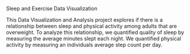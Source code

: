 Sleep and Exercise Data Visualization

This Data Visualization and Analysis project explores if there is a relationship between sleep and physical activity among adults that are overweight. To analyze this relationship, we quantified quality of sleep by measuring the average minutes slept each night. We quantified physical activity by measuring an individuals average step count per day.
